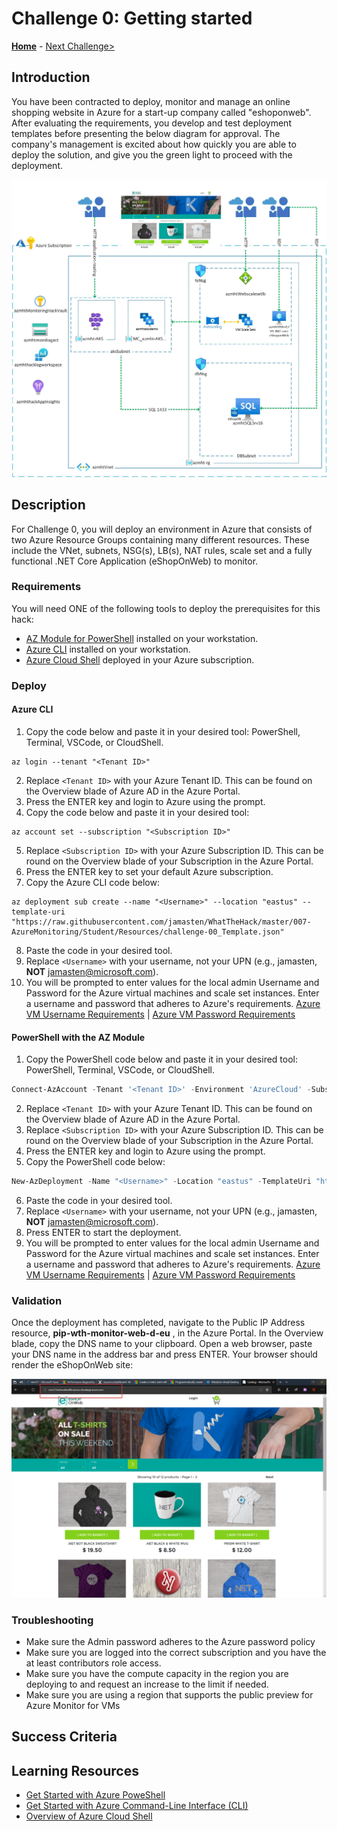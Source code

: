 # Challenge 0: Getting started

**[Home](../README.md)** - [Next Challenge>](./01-Alerts-Activity-Logs-And-Service-Health.md)

## Introduction

You have been contracted to deploy, monitor and manage an online shopping website in Azure for a start-up company called "eshoponweb".  After evaluating the requirements, you develop and test deployment templates before presenting the below diagram for approval. The company's management is excited about how quickly you are able to deploy the solution, and give you the green light to proceed with the deployment.

![Hack Diagram](../Images/monitoringhackdiagram1.png)

## Description

For Challenge 0, you will deploy an environment in Azure that consists of two Azure Resource Groups containing many different resources. These include the VNet, subnets, NSG(s), LB(s), NAT rules, scale set and a fully functional .NET Core Application (eShopOnWeb) to monitor.

### Requirements

You will need ONE of the following tools to deploy the prerequisites for this hack:
- [AZ Module for PowerShell](https://docs.microsoft.com/en-us/powershell/azure/install-az-ps?view=azps-6.3.0) installed on your workstation.
- [Azure CLI](https://docs.microsoft.com/en-us/cli/azure/) installed on your workstation.
- [Azure Cloud Shell]() deployed in your Azure subscription.

### Deploy

#### Azure CLI

1. Copy the code below and paste it in your desired tool: PowerShell, Terminal, VSCode, or CloudShell.

```azurecli
az login --tenant "<Tenant ID>"
```

2. Replace `<Tenant ID>` with your Azure Tenant ID.  This can be found on the Overview blade of Azure AD in the Azure Portal.
3. Press the ENTER key and login to Azure using the prompt.
4. Copy the code below and paste it in your desired tool:

```azurecli
az account set --subscription "<Subscription ID>"
```

5. Replace `<Subscription ID>` with your Azure Subscription ID.  This can be round on the Overview blade of your Subscription in the Azure Portal.
6. Press the ENTER key to set your default Azure subscription.
7. Copy the Azure CLI code below:

```azurecli
az deployment sub create --name "<Username>" --location "eastus" --template-uri "https://raw.githubusercontent.com/jamasten/WhatTheHack/master/007-AzureMonitoring/Student/Resources/challenge-00_Template.json"
```

8. Paste the code in your desired tool.
9. Replace `<Username>` with your username, not your UPN (e.g., jamasten, **NOT** jamasten@microsoft.com).
10. You will be prompted to enter values for the local admin Username and Password for the Azure virtual machines and scale set instances.  Enter a username and password that adheres to Azure's requirements. [Azure VM Username Requirements](https://docs.microsoft.com/en-us/azure/virtual-machines/windows/faq#what-are-the-username-requirements-when-creating-a-vm-) | [Azure VM Password Requirements](https://docs.microsoft.com/en-us/azure/virtual-machines/windows/faq#what-are-the-password-requirements-when-creating-a-vm-)

#### PowerShell with the AZ Module

1. Copy the PowerShell code below and paste it in your desired tool: PowerShell, Terminal, VSCode, or CloudShell.

```powershell
Connect-AzAccount -Tenant '<Tenant ID>' -Environment 'AzureCloud' -Subscription '<Subscription ID>' 
```

2. Replace `<Tenant ID>` with your Azure Tenant ID.  This can be found on the Overview blade of Azure AD in the Azure Portal.  
3. Replace `<Subscription ID>` with your Azure Subscription ID.  This can be round on the Overview blade of your Subscription in the Azure Portal.
4. Press the ENTER key and login to Azure using the prompt.
5. Copy the PowerShell code below:

```powershell
New-AzDeployment -Name "<Username>" -Location "eastus" -TemplateUri "https://raw.githubusercontent.com/jamasten/WhatTheHack/master/007-AzureMonitoring/Student/Resources/challenge-00_Template.json"
```

6. Paste the code in your desired tool.
7. Replace `<Username>` with your username, not your UPN (e.g., jamasten, **NOT** jamasten@microsoft.com).
8. Press ENTER to start the deployment.
9. You will be prompted to enter values for the local admin Username and Password for the Azure virtual machines and scale set instances.  Enter a username and password that adheres to Azure's requirements. [Azure VM Username Requirements](https://docs.microsoft.com/en-us/azure/virtual-machines/windows/faq#what-are-the-username-requirements-when-creating-a-vm-) | [Azure VM Password Requirements](https://docs.microsoft.com/en-us/azure/virtual-machines/windows/faq#what-are-the-password-requirements-when-creating-a-vm-)

### Validation

Once the deployment has completed, navigate to the Public IP Address resource, **pip-wth-monitor-web-d-eu** , in the Azure Portal.  In the Overview blade, copy the DNS name to your clipboard.  Open a web browser, paste your DNS name in the address bar and press ENTER.  Your browser should render the eShopOnWeb site:

![Webpage of the eShopOnWeb site](../Images/00-23-Eshoponweb-Webpage.png)

### Troubleshooting

- Make sure the Admin password adheres to the Azure password policy
- Make sure you are logged into the correct subscription and you have the at least contributors role access.  
- Make sure you have the compute capacity in the region you are deploying to and request an increase to the limit if needed.
- Make sure you are using a region that supports the public preview for Azure Monitor for VMs

## Success Criteria

## Learning Resources

- [Get Started with Azure PoweShell](https://docs.microsoft.com/en-us/powershell/azure/get-started-azureps?view=azps-6.4.0)
- [Get Started with Azure Command-Line Interface (CLI)](https://docs.microsoft.com/en-us/cli/azure/get-started-with-azure-cli)
- [Overview of Azure Cloud Shell](https://docs.microsoft.com/en-us/azure/cloud-shell/overview)

